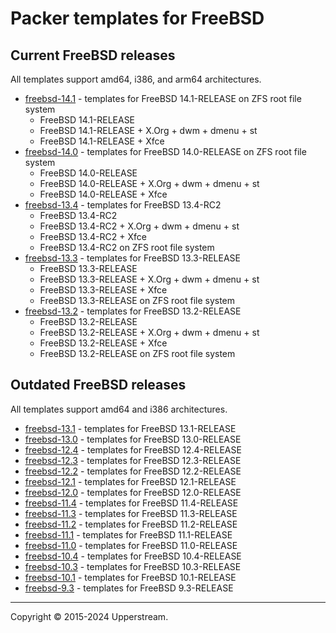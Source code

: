 # Packer templates for FreeBSD

## Current FreeBSD releases

All templates support amd64, i386, and arm64 architectures.

* [freebsd-14.1](freebsd-14.1/README.md) - templates for FreeBSD 14.1-RELEASE
  on ZFS root file system
  * FreeBSD 14.1-RELEASE
  * FreeBSD 14.1-RELEASE + X.Org + dwm + dmenu + st
  * FreeBSD 14.1-RELEASE + Xfce
* [freebsd-14.0](freebsd-14.0/README.md) - templates for FreeBSD 14.0-RELEASE
  on ZFS root file system
  * FreeBSD 14.0-RELEASE
  * FreeBSD 14.0-RELEASE + X.Org + dwm + dmenu + st
  * FreeBSD 14.0-RELEASE + Xfce
* [freebsd-13.4](freebsd-13.4/README.md) - templates for FreeBSD 13.4-RC2
  * FreeBSD 13.4-RC2
  * FreeBSD 13.4-RC2 + X.Org + dwm + dmenu + st
  * FreeBSD 13.4-RC2 + Xfce
  * FreeBSD 13.4-RC2 on ZFS root file system
* [freebsd-13.3](freebsd-13.3/README.md) - templates for FreeBSD 13.3-RELEASE
  * FreeBSD 13.3-RELEASE
  * FreeBSD 13.3-RELEASE + X.Org + dwm + dmenu + st
  * FreeBSD 13.3-RELEASE + Xfce
  * FreeBSD 13.3-RELEASE on ZFS root file system
* [freebsd-13.2](freebsd-13.2/README.md) - templates for FreeBSD 13.2-RELEASE
  * FreeBSD 13.2-RELEASE
  * FreeBSD 13.2-RELEASE + X.Org + dwm + dmenu + st
  * FreeBSD 13.2-RELEASE + Xfce
  * FreeBSD 13.2-RELEASE on ZFS root file system

## Outdated FreeBSD releases

All templates support amd64 and i386 architectures.

* [freebsd-13.1](freebsd-13.1/README.md) - templates for FreeBSD 13.1-RELEASE
* [freebsd-13.0](freebsd-13.0/README.md) - templates for FreeBSD 13.0-RELEASE
* [freebsd-12.4](freebsd-12.4/README.md) - templates for FreeBSD 12.4-RELEASE
* [freebsd-12.3](freebsd-12.3/README.md) - templates for FreeBSD 12.3-RELEASE
* [freebsd-12.2](freebsd-12.2/README.md) - templates for FreeBSD 12.2-RELEASE
* [freebsd-12.1](freebsd-12.1/README.md) - templates for FreeBSD 12.1-RELEASE
* [freebsd-12.0](freebsd-12.0/README.md) - templates for FreeBSD 12.0-RELEASE
* [freebsd-11.4](freebsd-11.4/README.md) - templates for FreeBSD 11.4-RELEASE
* [freebsd-11.3](freebsd-11.3/README.md) - templates for FreeBSD 11.3-RELEASE
* [freebsd-11.2](freebsd-11.2/README.md) - templates for FreeBSD 11.2-RELEASE
* [freebsd-11.1](freebsd-11.1/README.md) - templates for FreeBSD 11.1-RELEASE
* [freebsd-11.0](freebsd-11.0/README.md) - templates for FreeBSD 11.0-RELEASE
* [freebsd-10.4](freebsd-10.4/README.md) - templates for FreeBSD 10.4-RELEASE
* [freebsd-10.3](freebsd-10.3/README.md) - templates for FreeBSD 10.3-RELEASE
* [freebsd-10.1](freebsd-10.1/README.md) - templates for FreeBSD 10.1-RELEASE
* [freebsd-9.3](freebsd-9.3/README.md) - templates for FreeBSD 9.3-RELEASE

- - -

Copyright &copy; 2015-2024 Upperstream.
